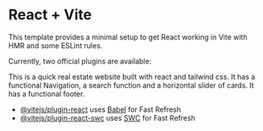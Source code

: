 # React + Vite

This template provides a minimal setup to get React working in Vite with HMR and some ESLint rules.

Currently, two official plugins are available:

This is a quick real estate website built with react and tailwind css.
It has a functional Navigation, a search function and a horizontal slider of cards.
It has a functional footer.

- [@vitejs/plugin-react](https://github.com/vitejs/vite-plugin-react/blob/main/packages/plugin-react/README.md) uses [Babel](https://babeljs.io/) for Fast Refresh
- [@vitejs/plugin-react-swc](https://github.com/vitejs/vite-plugin-react-swc) uses [SWC](https://swc.rs/) for Fast Refresh
